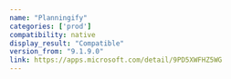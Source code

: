```yaml
---
name: "Planningify"
categories: ['prod']
compatibility: native
display_result: "Compatible"
version_from: "9.1.9.0"
link: https://apps.microsoft.com/detail/9PD5XWFHZ5WG
---
```

